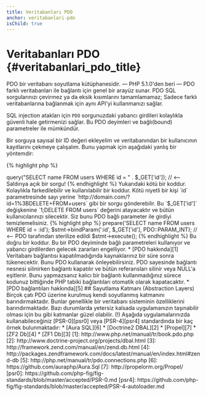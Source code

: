 ```yaml
---
title: Veritabanları PDO
anchor: veritabanlari-pdo
isChild: true
---
```


# Veritabanları PDO {#veritabanlari_pdo_title}

PDO bir veritabanı soyutlama kütüphanesidir. &mdash; PHP 5.1.0'den beri &mdash; 
PDO farklı veritabanları ile bağlantı için genel bir arayüz sunar. PDO SQL 
sorgularınızı çevirmez ya da eksik kısımlarını tamamlamamaz; Sadece farklı 
veritabanlarına bağlanmak için aynı API'yi kullanmanızı sağlar.

SQL injection atakları için `PDO` sorgunuzdaki yabancı girdileri kolaylıkla 
güvenli hale getirmenizi sağlar. Bu PDO deyimleri ve bağlı(bound) parametreler 
ile mümkündür.

Bir sorguya sayısal bir ID değeri ekleyelim ve veritabanından bir kullanıcının 
kayıtlarını çekmeye çalışalım. Bunu yapmak için aşağıdaki yanlış bir yöntemdir:

{% highlight php %}
<?php
$pdo = new PDO('sqlite:users.db');
$pdo->query("SELECT name FROM users WHERE id = " . $_GET['id']); // <-- Saldırıya açık bir sorgu!
{% endhighlight %}

Yukarıdaki kötü bir koddur. Kolaylıkla farkedilebilir ve kullanılabilir bir 
koddur. Kötü niyetli bir kişi `id` parametresinde sayı yerine 
`http://domain.com/?id=1%3BDELETE+FROM+users` gibi bir sorgu gönderebilir. Bu 
`$_GET['id']` değişkenine `1;DELETE FROM users` değerini atayacaktır ve bütün 
kullanıcılarınızı silecektir. Siz bunu PDO bağlı parameter ile girdiyi 
temizlemelisiniz.

{% highlight php %}
<?php
$pdo = new PDO('sqlite:users.db');
$stmt = $pdo->prepare('SELECT name FROM users WHERE id = :id');
$stmt->bindParam(':id', $_GET['id'], PDO::PARAM_INT); // <-- PDO tarafından sterilize edildi
$stmt->execute();
{% endhighlight %}

Bu doğru bir koddur. Bu bir PDO deyiminde bağlı parametreleri kullanıyor ve 
yabancı girdilerden gelecek zararları engelliyor.

* [PDO hakkında][1]

Veritabanı bağlantısı kapatılmadığında kaynaklarınız bir süre sonra tükenecektir. 
Bunu PDO kullanarak önleyebilirsiniz. PDO sayesinde bağlantı nesnesi silinirken 
bağlantı kapatılır ve bütün referansları silinir veya NULL'a eşitlenir. Bunu 
yapmazsanız kalıcı bir bağlantı kullanmadığınız sürece kodunuz bittiğinde PHP 
tabiki bağlantıları otomatik olarak kapatacaktır.

* [PDO bağlantıları hakkında][5]

## Sayutlama Katmanı (Abstraction Layers)

Birçok çatı PDO üzerine kurulmuş kendi soyutlanmış katmanını barındırmaktadır. 
Bunlar genellikle bir veritabanı sisteminin özelliklerini barındırmaktadır. 
Bazı durumlarda yetersiz kalsada uygulamanızın taşınabilir olması için bu gibi 
katmanlar güzel olabilir. (!)

Aşağıda uygulamalarınızda kullanabileceğiniz [PSR-0][psr0] veya [PSR-4][psr4] 
standardında bir kaç örnek bulunmaktadır:

* [Aura SQL][6]
* [Doctrine2 DBAL][2]
* [Propel][7]
* [ZF2 Db][4]
* [ZF1 Db][3]

[1]: http://www.php.net/manual/tr/book.pdo.php
[2]: http://www.doctrine-project.org/projects/dbal.html
[3]: http://framework.zend.com/manual/en/zend.db.html
[4]: http://packages.zendframework.com/docs/latest/manual/en/index.html#zend-db
[5]: http://php.net/manual/tr/pdo.connections.php
[6]: https://github.com/auraphp/Aura.Sql
[7]: http://propelorm.org/Propel/

[psr0]: https://github.com/php-fig/fig-standards/blob/master/accepted/PSR-0.md
[psr4]: https://github.com/php-fig/fig-standards/blob/master/accepted/PSR-4-autoloader.md